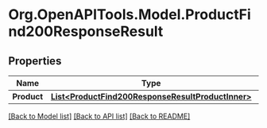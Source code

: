 # Org.OpenAPITools.Model.ProductFind200ResponseResult

## Properties

Name | Type | Description | Notes
------------ | ------------- | ------------- | -------------
**Product** | [**List&lt;ProductFind200ResponseResultProductInner&gt;**](ProductFind200ResponseResultProductInner.md) |  | [optional] 

[[Back to Model list]](../README.md#documentation-for-models) [[Back to API list]](../README.md#documentation-for-api-endpoints) [[Back to README]](../README.md)

